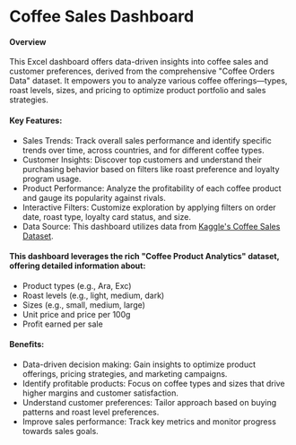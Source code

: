 # Coffee Sales Dashboard
#### Overview

This Excel dashboard offers data-driven insights into coffee sales and customer preferences, derived from the comprehensive "Coffee Orders Data" dataset. It empowers you to analyze various coffee offerings—types, roast levels, sizes, and pricing to optimize product portfolio and sales strategies.

#### Key Features:
- Sales Trends: Track overall sales performance and identify specific trends over time, across countries, and for different coffee types.
- Customer Insights: Discover top customers and understand their purchasing behavior based on filters like roast preference and loyalty program usage.
- Product Performance: Analyze the profitability of each coffee product and gauge its popularity against rivals.
- Interactive Filters: Customize exploration by applying filters on order date, roast type, loyalty card status, and size.
- Data Source: This dashboard utilizes data from [Kaggle's Coffee Sales Dataset](https://www.kaggle.com/datasets/mohammadkaiftahir/coffee-orders-data).


#### This dashboard leverages the rich "Coffee Product Analytics" dataset, offering detailed information about:
- Product types (e.g., Ara, Exc)
- Roast levels (e.g., light, medium, dark)
- Sizes (e.g., small, medium, large)
- Unit price and price per 100g
- Profit earned per sale

#### Benefits:

- Data-driven decision making: Gain insights to optimize product offerings, pricing strategies, and marketing campaigns.
- Identify profitable products: Focus on coffee types and sizes that drive higher margins and customer satisfaction.
- Understand customer preferences: Tailor approach based on buying patterns and roast level preferences.
- Improve sales performance: Track key metrics and monitor progress towards sales goals.

